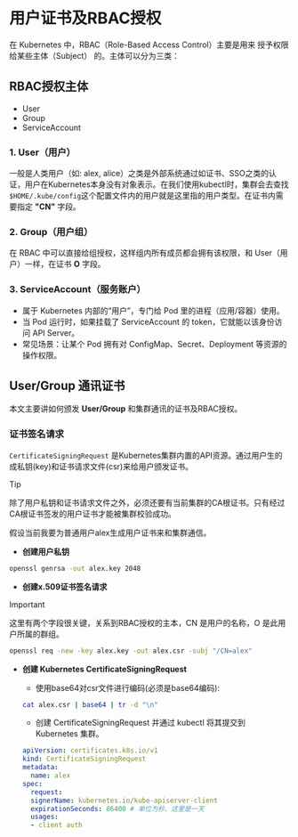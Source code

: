 # 用户证书及RBAC授权

在 Kubernetes 中，RBAC（Role-Based Access Control）主要是用来 授予权限给某些主体（Subject） 的。主体可以分为三类：

## RBAC授权主体

- User
- Group
- ServiceAccount

### 1. User（用户）

一般是人类用户（如: alex, alice）之类是外部系统通过如证书、SSO之类的认证，用户在Kubernetes本身没有对象表示。在我们使用kubectl时，集群会去查找`$HOME/.kube/config`这个配置文件内的用户就是这里指的用户类型。在证书内需要指定 **"CN"** 字段。

### 2. Group（用户组）

在 RBAC 中可以直接给组授权，这样组内所有成员都会拥有该权限，和 User（用户）一样，在证书 **O** 字段。

### 3. ServiceAccount（服务账户）

- 属于 Kubernetes 内部的“用户”，专门给 Pod 里的进程（应用/容器）使用。
- 当 Pod 运行时，如果挂载了 ServiceAccount 的 token，它就能以该身份访问 API Server。
- 常见场景：让某个 Pod 拥有对 ConfigMap、Secret、Deployment 等资源的操作权限。

## User/Group 通讯证书

本文主要讲如何颁发 **User/Group** 和集群通讯的证书及RBAC授权。

### 证书签名请求

`CertificateSigningRequest` 是Kubernetes集群内置的API资源。通过用户生的成私钥(key)和证书请求文件(csr)来给用户颁发证书。

> [!TIP]
> 除了用户私钥和证书请求文件之外，必须还要有当前集群的CA根证书。只有经过CA根证书签发的用户证书才能被集群校验成功。

假设当前我要为普通用户alex生成用户证书来和集群通信。

- **创建用户私钥**

```bash
openssl genrsa -out alex.key 2048
```

- **创建x.509证书签名请求**

> [!IMPORTANT]
> 这里有两个字段很关键，关系到RBAC授权的主本，CN 是用户的名称，O 是此用户所属的群组。

```bash
openssl req -new -key alex.key -out alex.csr -subj "/CN=alex"
```

- **创建 Kubernetes CertificateSigningRequest**
  
  - 使用base64对csr文件进行编码(必须是base64编码):
  
  ```bash
  cat alex.csr | base64 | tr -d "\n"
  ```

  - 创建 CertificateSigningRequest 并通过 kubectl 将其提交到 Kubernetes 集群。

  ```yaml
  apiVersion: certificates.k8s.io/v1
  kind: CertificateSigningRequest
  metadata:
    name: alex
  spec:
    request: 
    signerName: kubernetes.io/kube-apiserver-client
    expirationSeconds: 86400 # 单位为秒、这里是一天
    usages: 
    - client auth
  ```